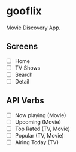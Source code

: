# gooflix
Movie Discovery App.

## Screens

- [ ] Home
- [ ] TV Shows
- [ ] Search
- [ ] Detail

## API Verbs

- [ ] Now playing (Movie)
- [ ] Upcoming (Movie)
- [ ] Top Rated (TV, Movie)
- [ ] Popular (TV, Movie)
- [ ] Airing Today (TV)